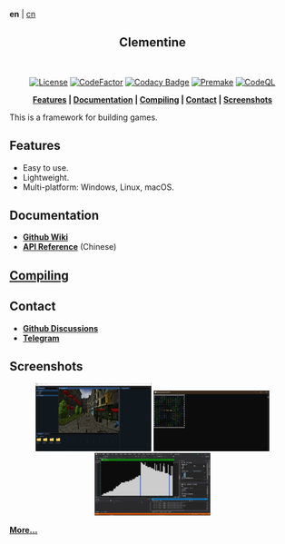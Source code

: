 **en** | [cn]

<div align="center">

<h2>Clementine</h2><br>

[![License](https://img.shields.io/github/license/ShenMian/Clementine)](https://github.com/ShenMian/Clementine/blob/master/LICENSE)
[![CodeFactor](https://www.codefactor.io/repository/github/shenmian/clementine/badge)](https://www.codefactor.io/repository/github/shenmian/clementine)
[![Codacy Badge](https://api.codacy.com/project/badge/Grade/c09e10a19377466b99cc74d4f43ac214)](https://app.codacy.com/gh/ShenMian/Clementine?utm_source=github.com&utm_medium=referral&utm_content=ShenMian/Clementine&utm_campaign=Badge_Grade_Settings)
[![Premake](https://github.com/ShenMian/Clementine/actions/workflows/permake.yml/badge.svg)](https://github.com/ShenMian/Clementine/actions/workflows/permake.yml)
[![CodeQL](https://github.com/ShenMian/Clementine/actions/workflows/codeql-analysis.yml/badge.svg)](https://github.com/ShenMian/Clementine/actions/workflows/codeql-analysis.yml)

**[Features](#features) | [Documentation](#documentation) | [Compiling](#compiling) | [Contact](#contact) | [Screenshots](#screenshots)**

</div>

This is a framework for building games.  

Features
--------
- Easy to use.
- Lightweight.
- Multi-platform: Windows, Linux, macOS.

Documentation
-------------
- **[Github Wiki]**
- **[API Reference]** (Chinese)

[Compiling](Docs/Compiling.md)
-----------

Contact
-------
- **[Github Discussions]**
- **[Telegram]**

Screenshots
-----------
<p align="center">
<img src="Docs/pictures/current.png"     width="204px" title="Current">
<img src="Docs/pictures/minesweeper.png" width="204px" title="Minesweeper">
<img src="Docs/pictures/sort.png"        width="204px" title="Sort">
<br/>
</p>

**[More...](Docs/pictures)**

[cn]:                  README-cn.md
[github wiki]:         https://github.com/ShenMian/Clementine/wiki
[api reference]:       https://shenmian.github.io/Clementine
[set up git]:          https://help.github.com/articles/set-up-git
[fork our repository]: https://help.github.com/articles/fork-a-repo
[github discussions]:  https://github.com/ShenMian/Clementine/discussions
[telegram]:            https://t.me/shenmian
